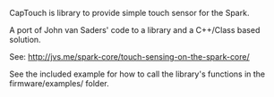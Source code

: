 CapTouch is library to provide simple touch sensor for the Spark.

A port of John van Saders' code to a library and a C++/Class based solution.

See: http://jvs.me/spark-core/touch-sensing-on-the-spark-core/

See the included example for how to call the library's functions in the firmware/examples/ folder.
